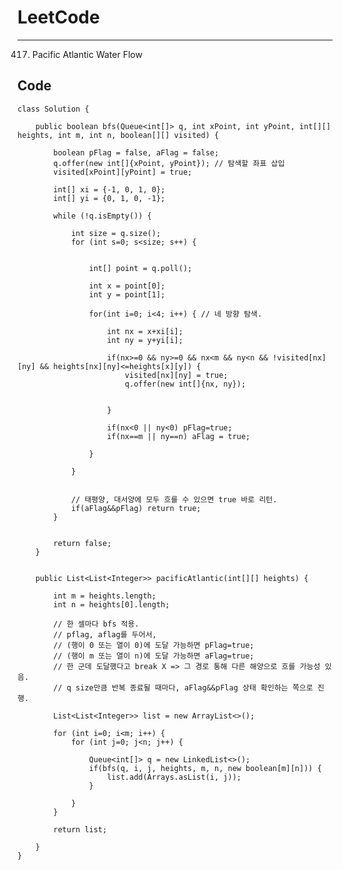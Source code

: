 [//]: # (# Intuition)
<!-- Describe your first thoughts on how to solve this problem. -->


# LeetCode
___
417. Pacific Atlantic Water Flow

[//]: # (## Approach)

[//]: # (<!-- Describe your approach to solving the problem. -->)


[//]: # (## Complexity)

[//]: # ()
[//]: # (- Time complexity&#40;BFS&#41;: O&#40;n^4&#41; )

[//]: # (<!-- Add your time complexity here, e.g. $$O&#40;n&#41;$$ -->)

[//]: # ()
[//]: # ([//]: # &#40;- Space complexity:&#41;)
[//]: # (<!-- Add your space complexity here, e.g. $$O&#40;n&#41;$$ -->)

## Code
```
class Solution {

    public boolean bfs(Queue<int[]> q, int xPoint, int yPoint, int[][] heights, int m, int n, boolean[][] visited) {

        boolean pFlag = false, aFlag = false;
        q.offer(new int[]{xPoint, yPoint}); // 탐색할 좌표 삽입
        visited[xPoint][yPoint] = true;

        int[] xi = {-1, 0, 1, 0};
        int[] yi = {0, 1, 0, -1};

        while (!q.isEmpty()) {
            
            int size = q.size();
            for (int s=0; s<size; s++) {


                int[] point = q.poll();
                
                int x = point[0];
                int y = point[1];

                for(int i=0; i<4; i++) { // 네 방향 탐색.

                    int nx = x+xi[i];
                    int ny = y+yi[i];

                    if(nx>=0 && ny>=0 && nx<m && ny<n && !visited[nx][ny] && heights[nx][ny]<=heights[x][y]) {
                        visited[nx][ny] = true;
                        q.offer(new int[]{nx, ny});

                        
                    }

                    if(nx<0 || ny<0) pFlag=true;
                    if(nx==m || ny==n) aFlag = true;

                }
                
            }


            // 태평양, 대서양에 모두 흐를 수 있으면 true 바로 리턴.
            if(aFlag&&pFlag) return true;
        }

        
        return false;
    }


    public List<List<Integer>> pacificAtlantic(int[][] heights) {
        
        int m = heights.length;
        int n = heights[0].length;

        // 한 셀마다 bfs 적용.
        // pflag, aflag를 두어서,
        // (행이 0 또는 열이 0)에 도달 가능하면 pFlag=true;
        // (행이 m 또는 열이 n)에 도달 가능하면 aFlag=true;
        // 한 군데 도달했다고 break X => 그 경로 통해 다른 해양으로 흐를 가능성 있음.
        // q size만큼 반복 종료될 때마다, aFlag&&pFlag 상태 확인하는 쪽으로 진행.
        
        List<List<Integer>> list = new ArrayList<>();
        
        for (int i=0; i<m; i++) {
            for (int j=0; j<n; j++) {

                Queue<int[]> q = new LinkedList<>();
                if(bfs(q, i, j, heights, m, n, new boolean[m][n])) {
                    list.add(Arrays.asList(i, j));
                }

            }
        }

        return list;

    }
}
```